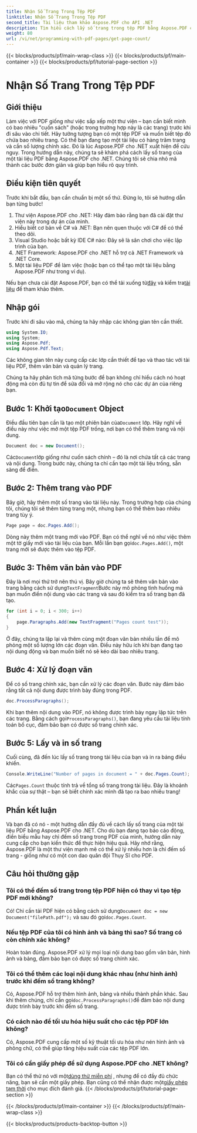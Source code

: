 ```yaml
---
title: Nhận Số Trang Trong Tệp PDF
linktitle: Nhận Số Trang Trong Tệp PDF
second_title: Tài liệu tham khảo Aspose.PDF cho API .NET
description: Tìm hiểu cách lấy số trang trong tệp PDF bằng Aspose.PDF cho .NET. Làm theo hướng dẫn từng bước của chúng tôi để có giải pháp đơn giản và hiệu quả.
weight: 80
url: /vi/net/programming-with-pdf-pages/get-page-count/
---
```


{{< blocks/products/pf/main-wrap-class >}}
{{< blocks/products/pf/main-container >}}
{{< blocks/products/pf/tutorial-page-section >}}

# Nhận Số Trang Trong Tệp PDF

## Giới thiệu

Làm việc với PDF giống như việc sắp xếp một thư viện – bạn cần biết mình có bao nhiêu "cuốn sách" (hoặc trong trường hợp này là các trang) trước khi đi sâu vào chi tiết. Hãy tưởng tượng bạn có một tệp PDF và muốn biết tệp đó chứa bao nhiêu trang. Có thể bạn đang tạo một tài liệu có hàng trăm trang và cần số lượng chính xác. Đó là lúc Aspose.PDF cho .NET xuất hiện để cứu nguy. Trong hướng dẫn này, chúng ta sẽ khám phá cách lấy số trang của một tài liệu PDF bằng Aspose.PDF cho .NET. Chúng tôi sẽ chia nhỏ mã thành các bước đơn giản và giúp bạn hiểu rõ quy trình.

## Điều kiện tiên quyết

Trước khi bắt đầu, bạn cần chuẩn bị một số thứ. Đừng lo, tôi sẽ hướng dẫn bạn từng bước!

1. Thư viện Aspose.PDF cho .NET: Hãy đảm bảo rằng bạn đã cài đặt thư viện này trong dự án của mình.
2. Hiểu biết cơ bản về C# và .NET: Bạn nên quen thuộc với C# để có thể theo dõi.
3. Visual Studio hoặc bất kỳ IDE C# nào: Đây sẽ là sân chơi cho việc lập trình của bạn.
4. .NET Framework: Aspose.PDF cho .NET hỗ trợ cả .NET Framework và .NET Core.
5. Một tài liệu PDF để làm việc (hoặc bạn có thể tạo một tài liệu bằng Aspose.PDF như trong ví dụ).

 Nếu bạn chưa cài đặt Aspose.PDF, bạn có thể tải xuống từ[đây](https://releases.aspose.com/pdf/net/) và kiểm tra[tài liệu](https://reference.aspose.com/pdf/net/) để tham khảo thêm.

## Nhập gói

Trước khi đi sâu vào mã, chúng ta hãy nhập các không gian tên cần thiết.

```csharp
using System.IO;
using System;
using Aspose.Pdf;
using Aspose.Pdf.Text;
```

Các không gian tên này cung cấp các lớp cần thiết để tạo và thao tác với tài liệu PDF, thêm văn bản và quản lý trang.

Chúng ta hãy phân tích mã từng bước để bạn không chỉ hiểu cách nó hoạt động mà còn đủ tự tin để sửa đổi và mở rộng nó cho các dự án của riêng bạn.

##  Bước 1: Khởi tạo`Document` Object

 Điều đầu tiên bạn cần là tạo một phiên bản của`Document` lớp. Hãy nghĩ về điều này như việc mở một tệp PDF trống, nơi bạn có thể thêm trang và nội dung.

```csharp
Document doc = new Document();
```

 Các`Document`lớp giống như cuốn sách chính – đó là nơi chứa tất cả các trang và nội dung. Trong bước này, chúng ta chỉ cần tạo một tài liệu trống, sẵn sàng để điền.

## Bước 2: Thêm trang vào PDF

Bây giờ, hãy thêm một số trang vào tài liệu này. Trong trường hợp của chúng tôi, chúng tôi sẽ thêm từng trang một, nhưng bạn có thể thêm bao nhiêu trang tùy ý.

```csharp
Page page = doc.Pages.Add();
```

 Dòng này thêm một trang mới vào PDF. Bạn có thể nghĩ về nó như việc thêm một tờ giấy mới vào tài liệu của bạn. Mỗi lần bạn gọi`doc.Pages.Add()`, một trang mới sẽ được thêm vào tệp PDF.

## Bước 3: Thêm văn bản vào PDF

 Đây là nơi mọi thứ trở nên thú vị. Bây giờ chúng ta sẽ thêm văn bản vào trang bằng cách sử dụng`TextFragment`Bước này mô phỏng tình huống mà bạn muốn điền nội dung vào các trang và sau đó kiểm tra số trang bạn đã tạo.

```csharp
for (int i = 0; i < 300; i++)
{
    page.Paragraphs.Add(new TextFragment("Pages count test"));
}
```

Ở đây, chúng ta lặp lại và thêm cùng một đoạn văn bản nhiều lần để mô phỏng một số lượng lớn các đoạn văn. Điều này hữu ích khi bạn đang tạo nội dung động và bạn muốn biết nó sẽ kéo dài bao nhiêu trang.

## Bước 4: Xử lý đoạn văn

Để có số trang chính xác, bạn cần xử lý các đoạn văn. Bước này đảm bảo rằng tất cả nội dung được trình bày đúng trong PDF.

```csharp
doc.ProcessParagraphs();
```

 Khi bạn thêm nội dung vào PDF, nó không được trình bày ngay lập tức trên các trang. Bằng cách gọi`ProcessParagraphs()`, bạn đang yêu cầu tài liệu tính toán bố cục, đảm bảo bạn có được số trang chính xác.

## Bước 5: Lấy và in số trang

Cuối cùng, đã đến lúc lấy số trang trong tài liệu của bạn và in ra bảng điều khiển.

```csharp
Console.WriteLine("Number of pages in document = " + doc.Pages.Count);
```

 Các`Pages.Count` thuộc tính trả về tổng số trang trong tài liệu. Đây là khoảnh khắc của sự thật – bạn sẽ biết chính xác mình đã tạo ra bao nhiêu trang!

## Phần kết luận

Và bạn đã có nó - một hướng dẫn đầy đủ về cách lấy số trang của một tài liệu PDF bằng Aspose.PDF cho .NET. Cho dù bạn đang tạo báo cáo động, điền biểu mẫu hay chỉ đếm số trang trong PDF của mình, hướng dẫn này cung cấp cho bạn kiến thức để thực hiện hiệu quả. Hãy nhớ rằng, Aspose.PDF là một thư viện mạnh mẽ có thể xử lý nhiều hơn là chỉ đếm số trang - giống như có một con dao quân đội Thụy Sĩ cho PDF.

## Câu hỏi thường gặp

### Tôi có thể đếm số trang trong tệp PDF hiện có thay vì tạo tệp PDF mới không?  
 Có! Chỉ cần tải PDF hiện có bằng cách sử dụng`Document doc = new Document("filePath.pdf");` và sau đó gọi`doc.Pages.Count`.

### Nếu tệp PDF của tôi có hình ảnh và bảng thì sao? Số trang có còn chính xác không?  
Hoàn toàn đúng. Aspose.PDF xử lý mọi loại nội dung bao gồm văn bản, hình ảnh và bảng, đảm bảo bạn có được số trang chính xác.

### Tôi có thể thêm các loại nội dung khác nhau (như hình ảnh) trước khi đếm số trang không?  
 Có, Aspose.PDF hỗ trợ thêm hình ảnh, bảng và nhiều thành phần khác. Sau khi thêm chúng, chỉ cần gọi`doc.ProcessParagraphs()`để đảm bảo nội dung được trình bày trước khi đếm số trang.

### Có cách nào để tối ưu hóa hiệu suất cho các tệp PDF lớn không?  
Có, Aspose.PDF cung cấp một số kỹ thuật tối ưu hóa như nén hình ảnh và phông chữ, có thể giúp tăng hiệu suất của các tệp PDF lớn.

### Tôi có cần giấy phép để sử dụng Aspose.PDF cho .NET không?  
 Bạn có thể thử nó với một[dùng thử miễn phí](https://releases.aspose.com/) , nhưng để có đầy đủ chức năng, bạn sẽ cần một giấy phép. Bạn cũng có thể nhận được một[giấy phép tạm thời](https://purchase.aspose.com/temporary-license/) cho mục đích đánh giá.
{{< /blocks/products/pf/tutorial-page-section >}}

{{< /blocks/products/pf/main-container >}}
{{< /blocks/products/pf/main-wrap-class >}}

{{< blocks/products/products-backtop-button >}}
